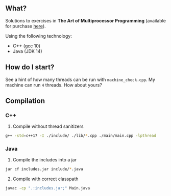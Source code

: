 ## What?

Solutions to exercises in __The Art of Multiprocessor Programming__ (available for purchase 
[here](https://www.amazon.com/Art-Multiprocessor-Programming-Revised-Reprint/dp/0123973376)).

Using the following technology:

* C++ (gcc 10)
* Java (JDK 14)

## How do I start?

See a hint of how many threads can be run with `machine_check.cpp`. My machine can 
run `4` threads. How about yours?

## Compilation
### C++
1. Compile without thread sanitizers
```bash
g++ -std=c++17 -I ./include/ ./lib/*.cpp ./main/main.cpp -lpthread
```
### Java
1. Compile the includes into a jar
```bash
jar cf includes.jar include/*.java
```
2. Compile with correct classpath
```bash
javac -cp ".:includes.jar;" Main.java
```
